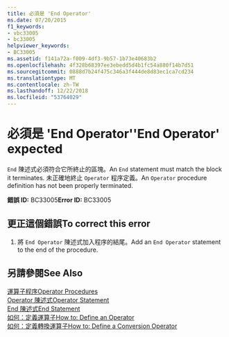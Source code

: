 ```yaml
---
title: 必須是 'End Operator'
ms.date: 07/20/2015
f1_keywords:
- vbc33005
- bc33005
helpviewer_keywords:
- BC33005
ms.assetid: f141a72a-f009-4df3-9b57-1b73e40683b2
ms.openlocfilehash: 4f328b68397ee3ebedd5d4b1fc54a880f14b7d51
ms.sourcegitcommit: 0888d7b24f475c346a3f444de8d83ec1ca7cd234
ms.translationtype: MT
ms.contentlocale: zh-TW
ms.lasthandoff: 12/22/2018
ms.locfileid: "53764029"
---
```

# <a name="end-operator-expected"></a><span data-ttu-id="4f2d3-102">必須是 'End Operator'</span><span class="sxs-lookup"><span data-stu-id="4f2d3-102">'End Operator' expected</span></span>
<span data-ttu-id="4f2d3-103">`End` 陳述式必須符合它所終止的區塊。</span><span class="sxs-lookup"><span data-stu-id="4f2d3-103">An `End` statement must match the block it terminates.</span></span> <span data-ttu-id="4f2d3-104">未正確地終止 `Operator` 程序定義。</span><span class="sxs-lookup"><span data-stu-id="4f2d3-104">An `Operator` procedure definition has not been properly terminated.</span></span>  
  
 <span data-ttu-id="4f2d3-105">**錯誤 ID:** BC33005</span><span class="sxs-lookup"><span data-stu-id="4f2d3-105">**Error ID:** BC33005</span></span>  
  
## <a name="to-correct-this-error"></a><span data-ttu-id="4f2d3-106">更正這個錯誤</span><span class="sxs-lookup"><span data-stu-id="4f2d3-106">To correct this error</span></span>  
  
1.  <span data-ttu-id="4f2d3-107">將 `End Operator` 陳述式加入程序的結尾。</span><span class="sxs-lookup"><span data-stu-id="4f2d3-107">Add an `End Operator` statement to the end of the procedure.</span></span>  
  
## <a name="see-also"></a><span data-ttu-id="4f2d3-108">另請參閱</span><span class="sxs-lookup"><span data-stu-id="4f2d3-108">See Also</span></span>  
 [<span data-ttu-id="4f2d3-109">運算子程序</span><span class="sxs-lookup"><span data-stu-id="4f2d3-109">Operator Procedures</span></span>](../../visual-basic/programming-guide/language-features/procedures/operator-procedures.md)  
 [<span data-ttu-id="4f2d3-110">Operator 陳述式</span><span class="sxs-lookup"><span data-stu-id="4f2d3-110">Operator Statement</span></span>](../../visual-basic/language-reference/statements/operator-statement.md)  
 [<span data-ttu-id="4f2d3-111">End 陳述式</span><span class="sxs-lookup"><span data-stu-id="4f2d3-111">End Statement</span></span>](../../visual-basic/language-reference/statements/end-statement.md)  
 [<span data-ttu-id="4f2d3-112">如何：定義運算子</span><span class="sxs-lookup"><span data-stu-id="4f2d3-112">How to: Define an Operator</span></span>](../../visual-basic/programming-guide/language-features/procedures/how-to-define-an-operator.md)  
 [<span data-ttu-id="4f2d3-113">如何：定義轉換運算子</span><span class="sxs-lookup"><span data-stu-id="4f2d3-113">How to: Define a Conversion Operator</span></span>](../../visual-basic/programming-guide/language-features/procedures/how-to-define-a-conversion-operator.md)
